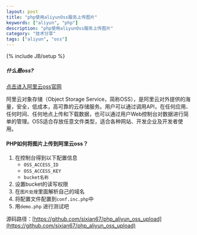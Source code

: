 ```yaml
---
layout: post
title: "php使用aliyunOss服务上传图片"
keywords: ["aliyun", "php"]
description: "php使用aliyunOss服务上传图片"
category: "技术分享"
tags: ["aliyun", "oss"]
---
```


{% include JB/setup %}

##### 什么是oss?

[点击进入阿里云oss官网](http://www.aliyun.com/product/oss/)

阿里云对象存储（Object Storage Service，简称OSS），是阿里云对外提供的海量，安全，低成本，高可靠的云存储服务。用户可以通过调用API，在任何应用、任何时间、任何地点上传和下载数据，也可以通过用户Web控制台对数据进行简单的管理。OSS适合存放任意文件类型，适合各种网站、开发企业及开发者使用。



#### PHP如何将图片上传到阿里云oss？

1. 在控制台得到以下配置信息
   * `OSS_ACCESS_ID` 
   *  `OSS_ACCESS_KEY`
   *  `bucket名称`
2. 设置bucket的读写权限
3. 在`图片处理`里面解析自己的域名
4. 将配置文件配置到`conf.inc.php`中
5. 用`demo.php` 进行测试吧

源码路径：[https://github.com/sixian67/php_aliyun_oss_upload](https://github.com/sixian67/php_aliyun_oss_upload)


